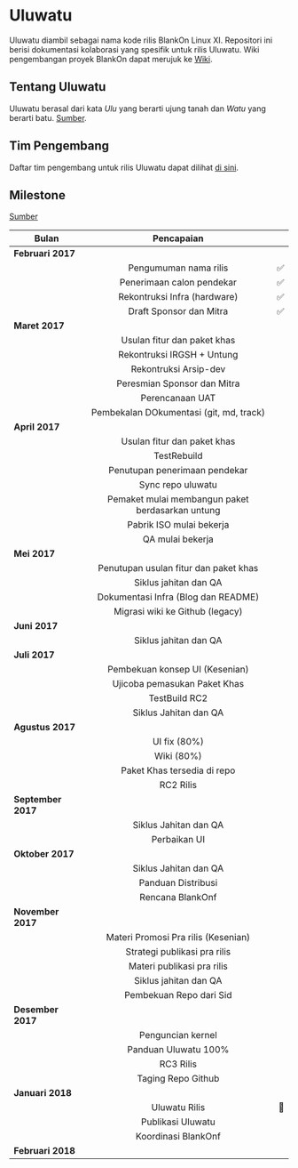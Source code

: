 # Uluwatu

Uluwatu diambil sebagai nama kode rilis BlankOn Linux XI. Repositori ini berisi dokumentasi kolaborasi yang spesifik untuk rilis Uluwatu. Wiki pengembangan proyek BlankOn dapat merujuk ke [Wiki](https://github.com/BlankOn/wiki).

## Tentang Uluwatu

Uluwatu berasal dari kata *Ulu* yang berarti ujung tanah dan *Watu* yang berarti batu. [Sumber](https://en.wikipedia.org/wiki/Uluwatu,_Bali).

## Tim Pengembang

Daftar tim pengembang untuk rilis Uluwatu dapat dilihat [di sini](TEAM.md).

## Milestone

<a href="/img/Milestone">Sumber</a>

| Bulan         | Pencapaian    |       |
| -------------------|:-------------:| -----:|
| **Februari 2017**      |  |  |
|                    | Pengumuman nama rilis | :white_check_mark: |
|                    | Penerimaan calon pendekar | :white_check_mark: |
|                    | Rekontruksi Infra (hardware) | :white_check_mark: |
|                    | Draft Sponsor dan Mitra | :white_check_mark: |
| **Maret 2017**     |  |  |
|                    | Usulan fitur dan paket khas |  |
|                    | Rekontruksi IRGSH + Untung |  |
|                    | Rekontruksi Arsip-dev |  |
|                    | Peresmian Sponsor dan Mitra |  |
|                    | Perencanaan UAT |  |
|                    | Pembekalan DOkumentasi (git, md, track) |  |
| **April 2017**     |  |  |
|                    | Usulan fitur dan paket khas |  |
|                    | TestRebuild |  |
|                    | Penutupan penerimaan pendekar |  |
|                    | Sync repo uluwatu |  |
|                    | Pemaket mulai membangun paket berdasarkan untung |  |
|                    | Pabrik ISO mulai bekerja |  |
|                    | QA mulai bekerja |  |
| **Mei 2017**       |  |  |
|                    | Penutupan usulan fitur dan paket khas |  |
|                    | Siklus jahitan dan QA |  |
|                    | Dokumentasi Infra (Blog dan README) |  |
|                    | Migrasi wiki ke Github (legacy) |  |
| **Juni 2017**      |  |  |
|                    | Siklus jahitan dan QA |  |
| **Juli 2017**      |  |  |
|                    | Pembekuan konsep UI (Kesenian) |  |
|                    | Ujicoba pemasukan Paket Khas |  |
|                    | TestBuild RC2 |  |
|                    | Siklus Jahitan dan QA |  |
| **Agustus 2017**        |  |  |
|                    | UI fix (80%) |  |
|                    | Wiki (80%) |  |
|                    | Paket Khas tersedia di repo |  |
|                    | RC2 Rilis |  |
| **September 2017**      |  |  |
|                    | Siklus Jahitan dan QA |  |
|                    | Perbaikan UI |  |
| **Oktober 2017**        |  |  |
|                    | Siklus Jahitan dan QA |  |
|                    | Panduan Distribusi |  |
|                    | Rencana BlankOnf |  |
| **November 2017**       |  |  |
|                    | Materi Promosi Pra rilis (Kesenian) |  |
|                    | Strategi publikasi pra rilis |  |
|                    | Materi publikasi pra rilis |  |
|                    | Siklus jahitan dan QA |  |
|                    | Pembekuan Repo dari Sid |  |
| **Desember 2017**       |  |  |
|                    | Penguncian kernel |  |
|                    | Panduan Uluwatu 100% |  |
|                    | RC3 Rilis |  |
|                    | Taging Repo Github |  |
| **Januari 2018**   |  |  |
|                    | Uluwatu Rilis | :checkered_flag: |
|                    | Publikasi Uluwatu |  |
|                    | Koordinasi BlankOnf |  |
| **Februari 2018**  |  |  |

